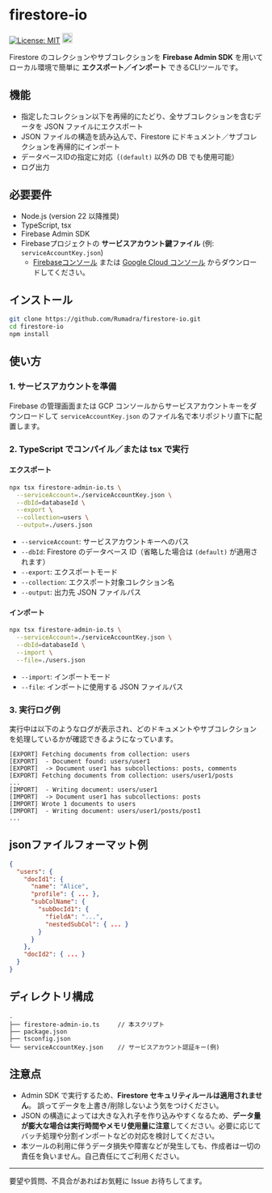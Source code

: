 # firestore-io

[![License: MIT](https://img.shields.io/badge/License-MIT-yellow.svg)](https://opensource.org/licenses/MIT) <a href="https://www.buymeacoffee.com/rumadra"><img src="https://www.buymeacoffee.com/assets/img/custom_images/orange_img.png" height="20px"></a>

Firestore のコレクションやサブコレクションを **Firebase Admin SDK** を用いてローカル環境で簡単に **エクスポート／インポート** できるCLIツールです。

## 機能

- 指定したコレクション以下を再帰的にたどり、全サブコレクションを含むデータを JSON ファイルにエクスポート
- JSON ファイルの構造を読み込んで、Firestore にドキュメント／サブコレクションを再帰的にインポート
- データベースIDの指定に対応（`(default)` 以外の DB でも使用可能）
- ログ出力

## 必要要件

- Node.js (version 22 以降推奨)
- TypeScript, tsx
- Firebase Admin SDK
- Firebaseプロジェクトの **サービスアカウント鍵ファイル** (例: `serviceAccountKey.json`)  
  - [Firebaseコンソール](https://console.firebase.google.com/) または [Google Cloud コンソール](https://console.cloud.google.com/iam-admin/serviceaccounts) からダウンロードしてください。


## インストール

```bash
git clone https://github.com/Rumadra/firestore-io.git
cd firestore-io
npm install
```

## 使い方

### 1. サービスアカウントを準備

Firebase の管理画面または GCP コンソールからサービスアカウントキーをダウンロードして
 `serviceAccountKey.json` のファイル名で本リポジトリ直下に配置します。

### 2. TypeScript でコンパイル／または tsx で実行

#### エクスポート

```bash
npx tsx firestore-admin-io.ts \
  --serviceAccount=./serviceAccountKey.json \
  --dbId=databaseId \
  --export \
  --collection=users \
  --output=./users.json
```

- `--serviceAccount`: サービスアカウントキーへのパス
- `--dbId`: Firestore のデータベース ID（省略した場合は `(default)` が適用されます）
- `--export`: エクスポートモード
- `--collection`: エクスポート対象コレクション名
- `--output`: 出力先 JSON ファイルパス

#### インポート

```bash
npx tsx firestore-admin-io.ts \
  --serviceAccount=./serviceAccountKey.json \
  --dbId=databaseId \
  --import \
  --file=./users.json
```

- `--import`: インポートモード
- `--file`: インポートに使用する JSON ファイルパス

### 3. 実行ログ例

実行中は以下のようなログが表示され、どのドキュメントやサブコレクションを処理しているかが確認できるようになっています。

```text
[EXPORT] Fetching documents from collection: users
[EXPORT]  - Document found: users/user1
[EXPORT]  -> Document user1 has subcollections: posts, comments
[EXPORT] Fetching documents from collection: users/user1/posts
...
[IMPORT]  - Writing document: users/user1
[IMPORT]  -> Document user1 has subcollections: posts
[IMPORT] Wrote 1 documents to users
[IMPORT]  - Writing document: users/user1/posts/post1
...
```

## jsonファイルフォーマット例

```json
{
  "users": {
    "docId1": {
      "name": "Alice",
      "profile": { ... },
      "subColName": {
        "subDocId1": {
          "fieldA": "...",
          "nestedSubCol": { ... }
        }
      }
    },
    "docId2": { ... }
  }
}

```

## ディレクトリ構成

```
.
├── firestore-admin-io.ts     // 本スクリプト
├── package.json
├── tsconfig.json
└── serviceAccountKey.json    // サービスアカウント認証キー(例)
```

## 注意点

- Admin SDK で実行するため、**Firestore セキュリティルールは適用されません**。
   誤ってデータを上書き/削除しないよう気をつけください。
- JSON の構造によっては大きな入れ子を作り込みやすくなるため、**データ量が膨大な場合は実行時間やメモリ使用量に注意**してください。必要に応じてバッチ処理や分割インポートなどの対応を検討してください。
- 本ツールの利用に伴うデータ損失や障害などが発生しても、作成者は一切の責任を負いません。自己責任にてご利用ください。

------

要望や質問、不具合があればお気軽に Issue お待ちしてます。
